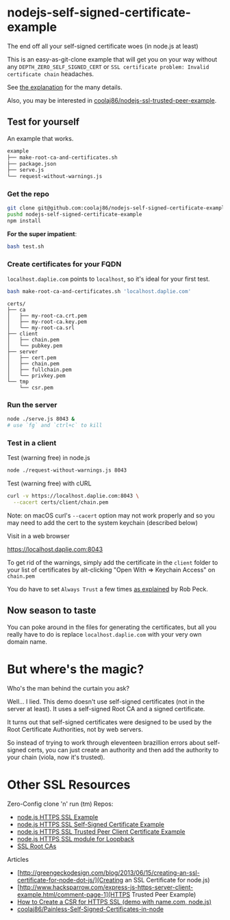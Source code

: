 nodejs-self-signed-certificate-example
======================================

The end off all your self-signed certificate woes (in node.js at least)

This is an easy-as-git-clone example that will get you on your way without
any `DEPTH_ZERO_SELF_SIGNED_CERT` or `SSL certificate problem: Invalid certificate chain` headaches.

See
[the explanation](https://github.com/coolaj86/node-ssl-root-cas/wiki/Painless-Self-Signed-Certificates-in-node.js) for
the many details.

Also, you may be interested in [coolaj86/nodejs-ssl-trusted-peer-example](https://github.com/coolaj86/nodejs-ssl-trusted-peer-example).

Test for yourself
---

An example that works.

```bash
example
├── make-root-ca-and-certificates.sh
├── package.json
├── serve.js
└── request-without-warnings.js
```

### Get the repo

```bash
git clone git@github.com:coolaj86/nodejs-self-signed-certificate-example.git
pushd nodejs-self-signed-certificate-example
npm install
```

**For the super impatient**:

```bash
bash test.sh
```

### Create certificates for your FQDN

`localhost.daplie.com` points to `localhost`, so it's ideal for your first test.

```bash
bash make-root-ca-and-certificates.sh 'localhost.daplie.com'
```

```
certs/
├── ca
│   ├── my-root-ca.crt.pem
│   ├── my-root-ca.key.pem
│   └── my-root-ca.srl
├── client
│   ├── chain.pem
│   └── pubkey.pem
├── server
│   ├── cert.pem
│   ├── chain.pem
│   ├── fullchain.pem
│   └── privkey.pem
└── tmp
    └── csr.pem
```

### Run the server

```bash
node ./serve.js 8043 &
# use `fg` and `ctrl+c` to kill
```


### Test in a client

Test (warning free) in node.js

```bash
node ./request-without-warnings.js 8043
```

Test (warning free) with cURL

```bash
curl -v https://localhost.daplie.com:8043 \
  --cacert certs/client/chain.pem
```

Note: on macOS curl's `--cacert` option may not work properly
and so you may need to add the cert to the system keychain (described below)

Visit in a web browser

<https://localhost.daplie.com:8043>

To get rid of the warnings, simply add the certificate in the `client` folder
to your list of certificates by alt-clicking "Open With => Keychain Access"
on `chain.pem`

You do have to set `Always Trust` a few times
[as explained](http://www.robpeck.com/2010/10/google-chrome-mac-os-x-and-self-signed-ssl-certificates/#.U8RqrI1dVd8) by Rob Peck.

Now season to taste
---

You can poke around in the files for generating the certificates,
but all you really have to do is replace `localhost.daplie.com`
with your very own domain name.

But where's the magic?
====

Who's the man behind the curtain you ask?

Well... I lied. This demo doesn't use self-signed certificates
(not in the server at least).
It uses a self-signed Root CA and a signed certificate.

It turns out that self-signed certificates were designed to be
used by the Root Certificate Authorities, not by web servers.

So instead of trying to work through eleventeen brazillion errors
about self-signed certs, you can just create an authority and then
add the authority to your chain (viola, now it's trusted).

Other SSL Resources
=========

Zero-Config clone 'n' run (tm) Repos:


* [node.js HTTPS SSL Example](https://github.com/coolaj86/nodejs-ssl-example)
* [node.js HTTPS SSL Self-Signed Certificate Example](https://github.com/coolaj86/nodejs-self-signed-certificate-example)
* [node.js HTTPS SSL Trusted Peer Client Certificate Example](https://github.com/coolaj86/nodejs-ssl-trusted-peer-example)
* [node.js HTTPS SSL module for Loopback](https://www.npmjs.com/package/loopback-ssl) 
* [SSL Root CAs](https://github.com/coolaj86/node-ssl-root-cas)

Articles

* [http://greengeckodesign.com/blog/2013/06/15/creating-an-ssl-certificate-for-node-dot-js/](Creating an SSL Certificate for node.js)
* [http://www.hacksparrow.com/express-js-https-server-client-example.html/comment-page-1](HTTPS Trusted Peer Example)
* [How to Create a CSR for HTTPS SSL (demo with name.com, node.js)](http://blog.coolaj86.com/articles/how-to-create-a-csr-for-https-tls-ssl-rsa-pems/)
* [coolaj86/Painless-Self-Signed-Certificates-in-node](https://github.com/coolaj86/node-ssl-root-cas/wiki/Painless-Self-Signed-Certificates-in-node.js)
